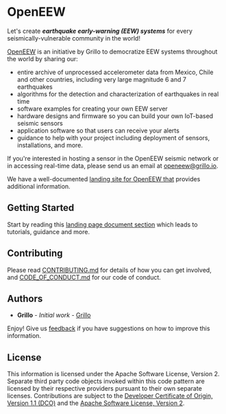 # OpenEEW

Let's create ***earthquake early-warning (EEW) systems*** for every seismically-vulnerable community in the world!

[OpenEEW](https://openeew.com) is an initiative by Grillo to democratize EEW systems throughout the world by sharing our:
* entire archive of unprocessed accelerometer data from Mexico, Chile and other countries, including very large magnitude 6 and 7 earthquakes
* algorithms for the detection and characterization of earthquakes in real time
* software examples for creating your own EEW server
* hardware designs and firmware so you can build your own IoT-based seismic sensors
* application software so that users can receive your alerts
* guidance to help with your project including deployment of sensors, installations, and more.

If you're interested in hosting a sensor in the OpenEEW seismic network or in accessing real-time data, please send us an email at [openeew@grillo.io](mailto:openeew@grillo.io).

We have a well-documented [landing site for OpenEEW that](https://openeew.com) provides additional information.

## Getting Started
Start by reading this [landing page document section](http://openeew.com/docs/read-first) which leads to tutorials, guidance and more.

## Contributing

Please read [CONTRIBUTING.md](CONTRIBUTING.md) for details of how you can get involved, and [CODE_OF_CONDUCT.md](CODE_OF_CONDUCT.md) for our code of conduct.

## Authors

* **Grillo** - *Initial work* - [Grillo](https://grillo.io)

Enjoy!  Give us [feedback](https://github.com/grillo/openeew/issues) if you have suggestions on how to improve this information.

## License

This information is licensed under the Apache Software License, Version 2.  Separate third party code objects invoked within this code pattern are licensed by their respective providers pursuant to their own separate licenses. Contributions are subject to the [Developer Certificate of Origin, Version 1.1 (DCO)](https://developercertificate.org/) and the [Apache Software License, Version 2](http://www.apache.org/licenses/LICENSE-2.0.txt).
